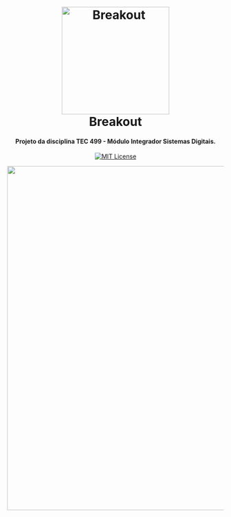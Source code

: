 
<h1 align="center">
  <br>
 <img src="https://github.com/nailasuely/breakout-problem3/assets/98486996/b22462d3-8c85-46c2-b00f-0f7b46369cfb" alt="Breakout" width="250"></a>
  <br>
  Breakout
  <br>
</h1>


<h4 align="center">Projeto da disciplina TEC 499 - Módulo Integrador Sistemas Digitais.</h4>

<p align="center">
<div align="center">

[![MIT License](https://img.shields.io/badge/license-MIT-blue.svg)](https://github.com/nailasuely/breakout-problem3/blob/main/LICENSE)

<img width="800px" src="https://github.com/nailasuely/breakout-problem3/assets/98486996/497f7768-10ea-48dc-b588-b6ad1f2ecc0f">
</div>


